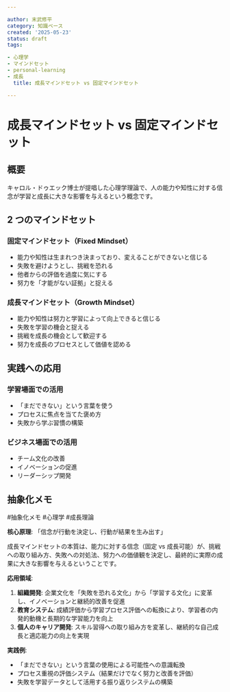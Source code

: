 ```yaml
---

author: 末武修平
category: 知識ベース
created: '2025-05-23'
status: draft
tags:

- 心理学
- マインドセット
- personal-learning
- 成長
  title: 成長マインドセット vs 固定マインドセット

---
```


# 成長マインドセット vs 固定マインドセット

## 概要

キャロル・ドゥエック博士が提唱した心理学理論で、人の能力や知性に対する信念が学習と成長に大きな影響を与えるという概念です。

## 2 つのマインドセット

### 固定マインドセット（Fixed Mindset）

- 能力や知性は生まれつき決まっており、変えることができないと信じる
- 失敗を避けようとし、挑戦を恐れる
- 他者からの評価を過度に気にする
- 努力を「才能がない証拠」と捉える

### 成長マインドセット（Growth Mindset）

- 能力や知性は努力と学習によって向上できると信じる
- 失敗を学習の機会と捉える
- 挑戦を成長の機会として歓迎する
- 努力を成長のプロセスとして価値を認める

## 実践への応用

### 学習場面での活用

- 「まだできない」という言葉を使う
- プロセスに焦点を当てた褒め方
- 失敗から学ぶ習慣の構築

### ビジネス場面での活用

- チーム文化の改善
- イノベーションの促進
- リーダーシップ開発

## 抽象化メモ

#抽象化メモ #心理学 #成長理論

**核心原理**: 「信念が行動を決定し、行動が結果を生み出す」

成長マインドセットの本質は、能力に対する信念（固定 vs 成長可能）が、挑戦への取り組み方、失敗への対処法、努力への価値観を決定し、最終的に実際の成果に大きな影響を与えるということです。

**応用領域**:

1. **組織開発**: 企業文化を「失敗を恐れる文化」から「学習する文化」に変革し、イノベーションと継続的改善を促進
2. **教育システム**: 成績評価から学習プロセス評価への転換により、学習者の内発的動機と長期的な学習能力を向上
3. **個人のキャリア開発**: スキル習得への取り組み方を変革し、継続的な自己成長と適応能力の向上を実現

**実践例**:

- 「まだできない」という言葉の使用による可能性への意識転換
- プロセス重視の評価システム（結果だけでなく努力と改善を評価）
- 失敗を学習データとして活用する振り返りシステムの構築
